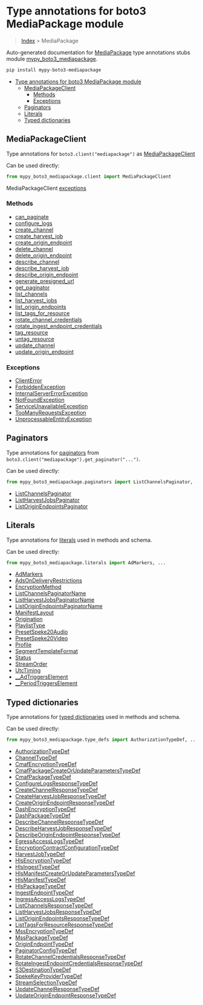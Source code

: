 # Type annotations for boto3 MediaPackage module

> [Index](../README.md) > MediaPackage

Auto-generated documentation for
[MediaPackage](https://boto3.amazonaws.com/v1/documentation/api/latest/reference/services/mediapackage.html#MediaPackage)
type annotations stubs module
[mypy_boto3_mediapackage](https://pypi.org/project/mypy-boto3-mediapackage/).

```bash
pip install mypy-boto3-mediapackage
```

- [Type annotations for boto3 MediaPackage module](#type-annotations-for-boto3-mediapackage-module)
  - [MediaPackageClient](#mediapackageclient)
    - [Methods](#methods)
    - [Exceptions](#exceptions)
  - [Paginators](#paginators)
  - [Literals](#literals)
  - [Typed dictionaries](#typed-dictionaries)

## MediaPackageClient

Type annotations for `boto3.client("mediapackage")` as
[MediaPackageClient](./client.md)

Can be used directly:

```python
from mypy_boto3_mediapackage.client import MediaPackageClient
```

MediaPackageClient [exceptions](./client.md#exceptions)

### Methods

- [can_paginate](./client.md#can-paginate)
- [configure_logs](./client.md#configure-logs)
- [create_channel](./client.md#create-channel)
- [create_harvest_job](./client.md#create-harvest-job)
- [create_origin_endpoint](./client.md#create-origin-endpoint)
- [delete_channel](./client.md#delete-channel)
- [delete_origin_endpoint](./client.md#delete-origin-endpoint)
- [describe_channel](./client.md#describe-channel)
- [describe_harvest_job](./client.md#describe-harvest-job)
- [describe_origin_endpoint](./client.md#describe-origin-endpoint)
- [generate_presigned_url](./client.md#generate-presigned-url)
- [get_paginator](./client.md#get-paginator)
- [list_channels](./client.md#list-channels)
- [list_harvest_jobs](./client.md#list-harvest-jobs)
- [list_origin_endpoints](./client.md#list-origin-endpoints)
- [list_tags_for_resource](./client.md#list-tags-for-resource)
- [rotate_channel_credentials](./client.md#rotate-channel-credentials)
- [rotate_ingest_endpoint_credentials](./client.md#rotate-ingest-endpoint-credentials)
- [tag_resource](./client.md#tag-resource)
- [untag_resource](./client.md#untag-resource)
- [update_channel](./client.md#update-channel)
- [update_origin_endpoint](./client.md#update-origin-endpoint)

### Exceptions

- [ClientError](./client.md#clienterror)
- [ForbiddenException](./client.md#forbiddenexception)
- [InternalServerErrorException](./client.md#internalservererrorexception)
- [NotFoundException](./client.md#notfoundexception)
- [ServiceUnavailableException](./client.md#serviceunavailableexception)
- [TooManyRequestsException](./client.md#toomanyrequestsexception)
- [UnprocessableEntityException](./client.md#unprocessableentityexception)

## Paginators

Type annotations for [paginators](./paginators.md) from
`boto3.client("mediapackage").get_paginator("...")`.

Can be used directly:

```python
from mypy_boto3_mediapackage.paginators import ListChannelsPaginator, ...
```

- [ListChannelsPaginator](./paginators.md#listchannelspaginator)
- [ListHarvestJobsPaginator](./paginators.md#listharvestjobspaginator)
- [ListOriginEndpointsPaginator](./paginators.md#listoriginendpointspaginator)

## Literals

Type annotations for [literals](./literals.md) used in methods and schema.

Can be used directly:

```python
from mypy_boto3_mediapackage.literals import AdMarkers, ...
```

- [AdMarkers](./literals.md#admarkers)
- [AdsOnDeliveryRestrictions](./literals.md#adsondeliveryrestrictions)
- [EncryptionMethod](./literals.md#encryptionmethod)
- [ListChannelsPaginatorName](./literals.md#listchannelspaginatorname)
- [ListHarvestJobsPaginatorName](./literals.md#listharvestjobspaginatorname)
- [ListOriginEndpointsPaginatorName](./literals.md#listoriginendpointspaginatorname)
- [ManifestLayout](./literals.md#manifestlayout)
- [Origination](./literals.md#origination)
- [PlaylistType](./literals.md#playlisttype)
- [PresetSpeke20Audio](./literals.md#presetspeke20audio)
- [PresetSpeke20Video](./literals.md#presetspeke20video)
- [Profile](./literals.md#profile)
- [SegmentTemplateFormat](./literals.md#segmenttemplateformat)
- [Status](./literals.md#status)
- [StreamOrder](./literals.md#streamorder)
- [UtcTiming](./literals.md#utctiming)
- [\_\_AdTriggersElement](./literals.md#--adtriggerselement)
- [\_\_PeriodTriggersElement](./literals.md#--periodtriggerselement)

## Typed dictionaries

Type annotations for [typed dictionaries](./type_defs.md) used in methods and
schema.

Can be used directly:

```python
from mypy_boto3_mediapackage.type_defs import AuthorizationTypeDef, ...
```

- [AuthorizationTypeDef](./type_defs.md#authorizationtypedef)
- [ChannelTypeDef](./type_defs.md#channeltypedef)
- [CmafEncryptionTypeDef](./type_defs.md#cmafencryptiontypedef)
- [CmafPackageCreateOrUpdateParametersTypeDef](./type_defs.md#cmafpackagecreateorupdateparameterstypedef)
- [CmafPackageTypeDef](./type_defs.md#cmafpackagetypedef)
- [ConfigureLogsResponseTypeDef](./type_defs.md#configurelogsresponsetypedef)
- [CreateChannelResponseTypeDef](./type_defs.md#createchannelresponsetypedef)
- [CreateHarvestJobResponseTypeDef](./type_defs.md#createharvestjobresponsetypedef)
- [CreateOriginEndpointResponseTypeDef](./type_defs.md#createoriginendpointresponsetypedef)
- [DashEncryptionTypeDef](./type_defs.md#dashencryptiontypedef)
- [DashPackageTypeDef](./type_defs.md#dashpackagetypedef)
- [DescribeChannelResponseTypeDef](./type_defs.md#describechannelresponsetypedef)
- [DescribeHarvestJobResponseTypeDef](./type_defs.md#describeharvestjobresponsetypedef)
- [DescribeOriginEndpointResponseTypeDef](./type_defs.md#describeoriginendpointresponsetypedef)
- [EgressAccessLogsTypeDef](./type_defs.md#egressaccesslogstypedef)
- [EncryptionContractConfigurationTypeDef](./type_defs.md#encryptioncontractconfigurationtypedef)
- [HarvestJobTypeDef](./type_defs.md#harvestjobtypedef)
- [HlsEncryptionTypeDef](./type_defs.md#hlsencryptiontypedef)
- [HlsIngestTypeDef](./type_defs.md#hlsingesttypedef)
- [HlsManifestCreateOrUpdateParametersTypeDef](./type_defs.md#hlsmanifestcreateorupdateparameterstypedef)
- [HlsManifestTypeDef](./type_defs.md#hlsmanifesttypedef)
- [HlsPackageTypeDef](./type_defs.md#hlspackagetypedef)
- [IngestEndpointTypeDef](./type_defs.md#ingestendpointtypedef)
- [IngressAccessLogsTypeDef](./type_defs.md#ingressaccesslogstypedef)
- [ListChannelsResponseTypeDef](./type_defs.md#listchannelsresponsetypedef)
- [ListHarvestJobsResponseTypeDef](./type_defs.md#listharvestjobsresponsetypedef)
- [ListOriginEndpointsResponseTypeDef](./type_defs.md#listoriginendpointsresponsetypedef)
- [ListTagsForResourceResponseTypeDef](./type_defs.md#listtagsforresourceresponsetypedef)
- [MssEncryptionTypeDef](./type_defs.md#mssencryptiontypedef)
- [MssPackageTypeDef](./type_defs.md#msspackagetypedef)
- [OriginEndpointTypeDef](./type_defs.md#originendpointtypedef)
- [PaginatorConfigTypeDef](./type_defs.md#paginatorconfigtypedef)
- [RotateChannelCredentialsResponseTypeDef](./type_defs.md#rotatechannelcredentialsresponsetypedef)
- [RotateIngestEndpointCredentialsResponseTypeDef](./type_defs.md#rotateingestendpointcredentialsresponsetypedef)
- [S3DestinationTypeDef](./type_defs.md#s3destinationtypedef)
- [SpekeKeyProviderTypeDef](./type_defs.md#spekekeyprovidertypedef)
- [StreamSelectionTypeDef](./type_defs.md#streamselectiontypedef)
- [UpdateChannelResponseTypeDef](./type_defs.md#updatechannelresponsetypedef)
- [UpdateOriginEndpointResponseTypeDef](./type_defs.md#updateoriginendpointresponsetypedef)
